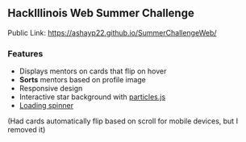 ## HackIllinois Web Summer Challenge

Public Link: https://ashayp22.github.io/SummerChallengeWeb/

### Features

- Displays mentors on cards that flip on hover
- **Sorts** mentors based on profile image
- Responsive design
- Interactive star background with [particles.js](https://vincentgarreau.com/particles.js/)
- [Loading spinner](https://www.npmjs.com/package/react-loading)

(Had cards automatically flip based on scroll for mobile devices, but I removed it)
